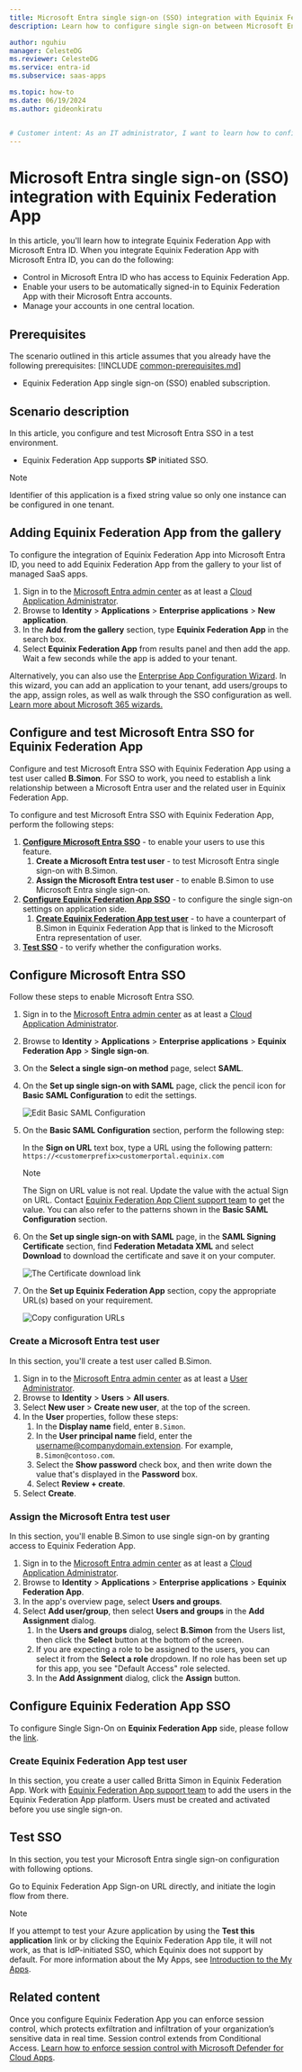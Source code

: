 ```yaml
---
title: Microsoft Entra single sign-on (SSO) integration with Equinix Federation App
description: Learn how to configure single sign-on between Microsoft Entra ID and Equinix Federation App.

author: nguhiu
manager: CelesteDG
ms.reviewer: CelesteDG
ms.service: entra-id
ms.subservice: saas-apps

ms.topic: how-to
ms.date: 06/19/2024
ms.author: gideonkiratu


# Customer intent: As an IT administrator, I want to learn how to configure single sign-on between Microsoft Entra ID and Equinix Federation App so that I can control who has access to Equinix Federation App, enable automatic sign-in with Microsoft Entra accounts, and manage my accounts in one central location.
---
```


# Microsoft Entra single sign-on (SSO) integration with Equinix Federation App

In this article,  you'll learn how to integrate Equinix Federation App with Microsoft Entra ID. When you integrate Equinix Federation App with Microsoft Entra ID, you can do the following:

* Control in Microsoft Entra ID who has access to Equinix Federation App.
* Enable your users to be automatically signed-in to Equinix Federation App with their Microsoft Entra accounts.
* Manage your accounts in one central location.

## Prerequisites
The scenario outlined in this article assumes that you already have the following prerequisites:
[!INCLUDE [common-prerequisites.md](~/identity/saas-apps/includes/common-prerequisites.md)]
* Equinix Federation App single sign-on (SSO) enabled subscription.

## Scenario description

In this article,  you configure and test Microsoft Entra SSO in a test environment.

* Equinix Federation App supports **SP** initiated SSO.

> [!NOTE]
> Identifier of this application is a fixed string value so only one instance can be configured in one tenant.

## Adding Equinix Federation App from the gallery

To configure the integration of Equinix Federation App into Microsoft Entra ID, you need to add Equinix Federation App from the gallery to your list of managed SaaS apps.

1. Sign in to the [Microsoft Entra admin center](https://entra.microsoft.com) as at least a [Cloud Application Administrator](~/identity/role-based-access-control/permissions-reference.md#cloud-application-administrator).
1. Browse to **Identity** > **Applications** > **Enterprise applications** > **New application**.
1. In the **Add from the gallery** section, type **Equinix Federation App** in the search box.
1. Select **Equinix Federation App** from results panel and then add the app. Wait a few seconds while the app is added to your tenant.

 Alternatively, you can also use the [Enterprise App Configuration Wizard](https://portal.office.com/AdminPortal/home?Q=Docs#/azureadappintegration). In this wizard, you can add an application to your tenant, add users/groups to the app, assign roles, as well as walk through the SSO configuration as well. [Learn more about Microsoft 365 wizards.](/microsoft-365/admin/misc/azure-ad-setup-guides)


<a name='configure-and-test-azure-ad-sso-for-equinix-federation-app'></a>

## Configure and test Microsoft Entra SSO for Equinix Federation App

Configure and test Microsoft Entra SSO with Equinix Federation App using a test user called **B.Simon**. For SSO to work, you need to establish a link relationship between a Microsoft Entra user and the related user in Equinix Federation App.

To configure and test Microsoft Entra SSO with Equinix Federation App, perform the following steps:

1. **[Configure Microsoft Entra SSO](#configure-azure-ad-sso)** - to enable your users to use this feature.
    1. **Create a Microsoft Entra test user** - to test Microsoft Entra single sign-on with B.Simon.
    1. **Assign the Microsoft Entra test user** - to enable B.Simon to use Microsoft Entra single sign-on.
1. **[Configure Equinix Federation App SSO](#configure-equinix-federation-app-sso)** - to configure the single sign-on settings on application side.
    1. **[Create Equinix Federation App test user](#create-equinix-federation-app-test-user)** - to have a counterpart of B.Simon in Equinix Federation App that is linked to the Microsoft Entra representation of user.
1. **[Test SSO](#test-sso)** - to verify whether the configuration works.

<a name='configure-azure-ad-sso'></a>

## Configure Microsoft Entra SSO

Follow these steps to enable Microsoft Entra SSO.

1. Sign in to the [Microsoft Entra admin center](https://entra.microsoft.com) as at least a [Cloud Application Administrator](~/identity/role-based-access-control/permissions-reference.md#cloud-application-administrator).
1. Browse to **Identity** > **Applications** > **Enterprise applications** > **Equinix Federation App** > **Single sign-on**.
1. On the **Select a single sign-on method** page, select **SAML**.
1. On the **Set up single sign-on with SAML** page, click the pencil icon for **Basic SAML Configuration** to edit the settings.

   ![Edit Basic SAML Configuration](common/edit-urls.png)

1. On the **Basic SAML Configuration** section, perform the following step:

	In the **Sign on URL** text box, type a URL using the following pattern:
    `https://<customerprefix>customerportal.equinix.com`

	> [!NOTE]
	> The Sign on URL value is not real. Update the value with the actual Sign on URL. Contact [Equinix Federation App Client support team](mailto:FederationSupport@equinix.com) to get the value. You can also refer to the patterns shown in the **Basic SAML Configuration** section.

1. On the **Set up single sign-on with SAML** page, in the **SAML Signing Certificate** section,  find **Federation Metadata XML** and select **Download** to download the certificate and save it on your computer.

	![The Certificate download link](common/metadataxml.png)

1. On the **Set up Equinix Federation App** section, copy the appropriate URL(s) based on your requirement.

	![Copy configuration URLs](common/copy-configuration-urls.png)

<a name='create-an-azure-ad-test-user'></a>

### Create a Microsoft Entra test user

In this section, you'll create a test user called B.Simon.

1. Sign in to the [Microsoft Entra admin center](https://entra.microsoft.com) as at least a [User Administrator](~/identity/role-based-access-control/permissions-reference.md#user-administrator).
1. Browse to **Identity** > **Users** > **All users**.
1. Select **New user** > **Create new user**, at the top of the screen.
1. In the **User** properties, follow these steps:
   1. In the **Display name** field, enter `B.Simon`.  
   1. In the **User principal name** field, enter the username@companydomain.extension. For example, `B.Simon@contoso.com`.
   1. Select the **Show password** check box, and then write down the value that's displayed in the **Password** box.
   1. Select **Review + create**.
1. Select **Create**.

<a name='assign-the-azure-ad-test-user'></a>

### Assign the Microsoft Entra test user

In this section, you'll enable B.Simon to use single sign-on by granting access to Equinix Federation App.

1. Sign in to the [Microsoft Entra admin center](https://entra.microsoft.com) as at least a [Cloud Application Administrator](~/identity/role-based-access-control/permissions-reference.md#cloud-application-administrator).
1. Browse to **Identity** > **Applications** > **Enterprise applications** > **Equinix Federation App**.
1. In the app's overview page, select **Users and groups**.
1. Select **Add user/group**, then select **Users and groups** in the **Add Assignment** dialog.
   1. In the **Users and groups** dialog, select **B.Simon** from the Users list, then click the **Select** button at the bottom of the screen.
   1. If you are expecting a role to be assigned to the users, you can select it from the **Select a role** dropdown. If no role has been set up for this app, you see "Default Access" role selected.
   1. In the **Add Assignment** dialog, click the **Assign** button.

## Configure Equinix Federation App SSO

To configure Single Sign-On on **Equinix Federation App** side, please follow the [link](https://docs.equinix.com/Content/home.htm).

### Create Equinix Federation App test user

In this section, you create a user called Britta Simon in Equinix Federation App. Work with [Equinix Federation App support team](mailto:FederationSupport@equinix.com) to add the users in the Equinix Federation App platform. Users must be created and activated before you use single sign-on.

## Test SSO 

In this section, you test your Microsoft Entra single sign-on configuration with following options. 

Go to Equinix Federation App Sign-on URL directly, and initiate the login flow from there.

 > [!NOTE]
 > If you attempt to test your Azure application by using the **Test this application** link or by clicking the Equinix Federation App tile, it will not work, as that is IdP-initiated SSO, which Equinix does not support by default.  For more information about the My Apps, see [Introduction to the My Apps](https://support.microsoft.com/account-billing/sign-in-and-start-apps-from-the-my-apps-portal-2f3b1bae-0e5a-4a86-a33e-876fbd2a4510).


## Related content

Once you configure Equinix Federation App you can enforce session control, which protects exfiltration and infiltration of your organization’s sensitive data in real time. Session control extends from Conditional Access. [Learn how to enforce session control with Microsoft Defender for Cloud Apps](/cloud-app-security/proxy-deployment-any-app).
